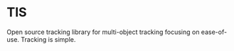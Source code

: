 # TIS
Open source tracking library for multi-object tracking focusing on ease-of-use. Tracking is simple.
